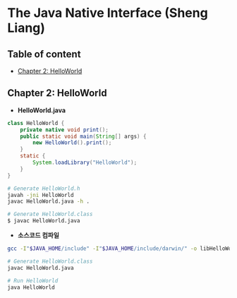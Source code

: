 # The Java Native Interface (Sheng Liang)

## Table of content

- [Chapter 2: HelloWorld](#chapter02)


## <a id="chapter02"> Chapter 2: HelloWorld

- **HelloWorld.java**
```java
class HelloWorld {
    private native void print();
    public static void main(String[] args) {
        new HelloWorld().print();
    }
    static {
        System.loadLibrary("HelloWorld");
    }
}
```

```zsh
# Generate HelloWorld.h
javah -jni HelloWorld
javac HelloWorld.java -h .

# Generate HelloWorld.class 
$ javac HelloWorld.java
```

- **소스코드 컴파일**
```zsh
gcc -I"$JAVA_HOME/include" -I"$JAVA_HOME/include/darwin/" -o libHelloWorld.jnilib -shared HelloWorld.c
```

```zsh
# Generate HelloWorld.class
javac HelloWorld.java

# Run HelloWorld
java HelloWorld
```